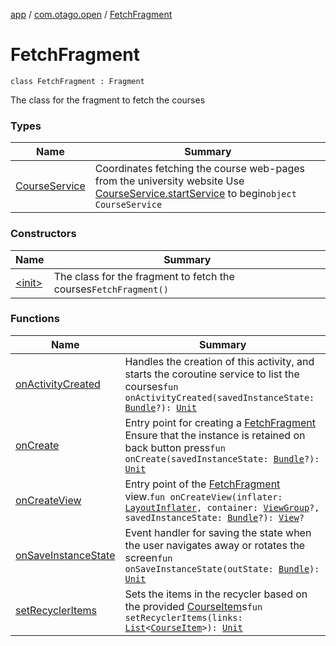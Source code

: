 [app](../../index.md) / [com.otago.open](../index.md) / [FetchFragment](./index.md)

# FetchFragment

`class FetchFragment : Fragment`

The class for the fragment to fetch the courses

### Types

| Name | Summary |
|---|---|
| [CourseService](-course-service/index.md) | Coordinates fetching the course web-pages from the university website Use [CourseService.startService](-course-service/start-service.md) to begin`object CourseService` |

### Constructors

| Name | Summary |
|---|---|
| [&lt;init&gt;](-init-.md) | The class for the fragment to fetch the courses`FetchFragment()` |

### Functions

| Name | Summary |
|---|---|
| [onActivityCreated](on-activity-created.md) | Handles the creation of this activity, and starts the coroutine service to list the courses`fun onActivityCreated(savedInstanceState: `[`Bundle`](https://developer.android.com/reference/android/os/Bundle.html)`?): `[`Unit`](https://kotlinlang.org/api/latest/jvm/stdlib/kotlin/-unit/index.html) |
| [onCreate](on-create.md) | Entry point for creating a [FetchFragment](./index.md) Ensure that the instance is retained on back button press`fun onCreate(savedInstanceState: `[`Bundle`](https://developer.android.com/reference/android/os/Bundle.html)`?): `[`Unit`](https://kotlinlang.org/api/latest/jvm/stdlib/kotlin/-unit/index.html) |
| [onCreateView](on-create-view.md) | Entry point of the [FetchFragment](./index.md) view.`fun onCreateView(inflater: `[`LayoutInflater`](https://developer.android.com/reference/android/view/LayoutInflater.html)`, container: `[`ViewGroup`](https://developer.android.com/reference/android/view/ViewGroup.html)`?, savedInstanceState: `[`Bundle`](https://developer.android.com/reference/android/os/Bundle.html)`?): `[`View`](https://developer.android.com/reference/android/view/View.html)`?` |
| [onSaveInstanceState](on-save-instance-state.md) | Event handler for saving the state when the user navigates away or rotates the screen`fun onSaveInstanceState(outState: `[`Bundle`](https://developer.android.com/reference/android/os/Bundle.html)`): `[`Unit`](https://kotlinlang.org/api/latest/jvm/stdlib/kotlin/-unit/index.html) |
| [setRecyclerItems](set-recycler-items.md) | Sets the items in the recycler based on the provided [CourseItem](../-course-item/index.md)s`fun setRecyclerItems(links: `[`List`](https://kotlinlang.org/api/latest/jvm/stdlib/kotlin.collections/-list/index.html)`<`[`CourseItem`](../-course-item/index.md)`>): `[`Unit`](https://kotlinlang.org/api/latest/jvm/stdlib/kotlin/-unit/index.html) |
